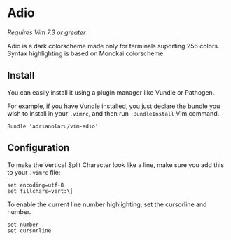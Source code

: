 # Adio

*Requires Vim 7.3 or greater*

Adio is a dark colorscheme made only for terminals suporting 256 colors. Syntax highlighting is based on Monokai colorscheme.

## Install

You can easily install it using a plugin manager like Vundle or Pathogen.

For example, if you have Vundle installed, you just declare the bundle you wish
to install in your `.vimrc`, and then run `:BundleInstall` Vim command.

    Bundle 'adrianolaru/vim-adio'


## Configuration

To make the Vertical Split Character look like a line, make sure you add this to your `.vimrc` file:

    set encoding=utf-8
    set fillchars=vert:\│


To enable the current line number highlighting, set the cursorline and number.

    set number
    set cursorline

